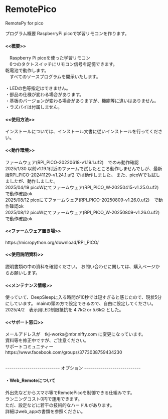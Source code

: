 # RemotePico

RemotePy for pico 


プログラム概要
RaspberryPi picoで学習リモコンを作ります。
　

<h4><<概要>></h4>
　Raspberry Pi picoを使った学習リモコン<br>
　6つのタクトスイッチにリモコン信号を記憶できます。<br>
  乾電池で動作します。<br>
　すべてのソースプログラムを開示いたします。<br>
<br>
・LEDの色等指定はできません。<br>
・部品の仕様が変わる場合があります。 <br>
・基板のバージョンが変わる場合がありますが、機能等に違いはありません。<br>
・ラズパイは付属しません。<br>

<h4><<使用方法>></h4>
インストールについては、インストール文書に従いインストールを行ってください。<br>

<h4><<動作環境>></h4>
ファームウェア(RPI_PICO-20220618-v1.19.1.uf2)　でのみ動作確認<br>
2025/1/30 以前v1.19.1付近のファームで試したところ動作しませんでしが、最新版RPI_PICO-20241129-v1.24.1.uf2 では動作しました。
  また、picoWでも試しましたが、動作しました。<br>
2025/04/19 picoWにてファームウェア(RPI_PICO_W-20250415-v1.25.0.uf2)　で動作確認ok<br>
2025/08/12 picoにてファームウェア(RPI_PICO-20250809-v1.26.0.uf2)　で動作確認ok<br>
2025/08/12 picoWにてファームウェア(RPI_PICO_W-20250809-v1.26.0.uf2)　で動作確認ok<br>

<h4><<ファームウェア置き場>></h4>
https://micropython.org/download/RPI_PICO/ <br>

  
<h4><<使用説明資料>></h4>
説明書類の中の資料を確認ください。
お問い合わせに関しては、購入ページからお願いします。　

<h4><<メンテナンス情報>></h4>
使っていて、DeepSleepに入る時間が10秒では短すぎると感じたので、現状5分にしています。
mainの頭の方で設定できるので、自由に設定してください。<br>
2025/4/2　表示用LED制限抵抗を 4.7kΩ or 5.6kΩ とした。<br>

<h4><<サポート窓口>></h4>
  メールアドレスが　tkj-works@mbr.nifty.com に変更になっています。<br>
  資料等を修正中ですが、ご注意ください。<br>
  サポートコミュニティー　https://www.facebook.com/groups/3773038759434230<br>
<br>
  
--------------------------- オプション ----------------------------
<h4>・Web_Remoteについて</h4>
外出先などからスマホ等でRemotePicoを制御できる仕組みです。 <br>
ランニングコスト0円で運用できます。 <br>
ただ、設定などに若干の技術的なハードルがあります。 <br>
詳細はweb_appの書類を参照ください。 <br>
